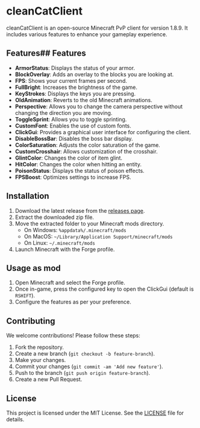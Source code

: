 # cleanCatClient

cleanCatClient is an open-source Minecraft PvP client for version 1.8.9. It includes various features to enhance your gameplay experience.

## Features## Features

- **ArmorStatus**: Displays the status of your armor.
- **BlockOverlay**: Adds an overlay to the blocks you are looking at.
- **FPS**: Shows your current frames per second.
- **FullBright**: Increases the brightness of the game.
- **KeyStrokes**: Displays the keys you are pressing.
- **OldAnimation**: Reverts to the old Minecraft animations.
- **Perspective**: Allows you to change the camera perspective without changing the direction you are moving.
- **ToggleSprint**: Allows you to toggle sprinting.
- **CustomFont**: Enables the use of custom fonts.
- **ClickGui**: Provides a graphical user interface for configuring the client.
- **DisableBossBar**: Disables the boss bar display.
- **ColorSaturation**: Adjusts the color saturation of the game.
- **CustomCrosshair**: Allows customization of the crosshair.
- **GlintColor**: Changes the color of item glint.
- **HitColor**: Changes the color when hitting an entity.
- **PoisonStatus**: Displays the status of poison effects.
- **FPSBoost**: Optimizes settings to increase FPS.
## Installation

1. Download the latest release from the [releases page](https://github.com/hoangcoderr/cleanCatClient/releases).
2. Extract the downloaded zip file.
3. Move the extracted folder to your Minecraft mods directory.
   - On Windows: `%appdata%/.minecraft/mods`
   - On MacOS: `~/Library/Application Support/minecraft/mods`
   - On Linux: `~/.minecraft/mods`
4. Launch Minecraft with the Forge profile.

## Usage as mod

1. Open Minecraft and select the Forge profile.
2. Once in-game, press the configured key to open the ClickGui (default is `RSHIFT`).
3. Configure the features as per your preference.

## Contributing

We welcome contributions! Please follow these steps:

1. Fork the repository.
2. Create a new branch (`git checkout -b feature-branch`).
3. Make your changes.
4. Commit your changes (`git commit -am 'Add new feature'`).
5. Push to the branch (`git push origin feature-branch`).
6. Create a new Pull Request.

## License

This project is licensed under the MIT License. See the [LICENSE](LICENSE) file for details.